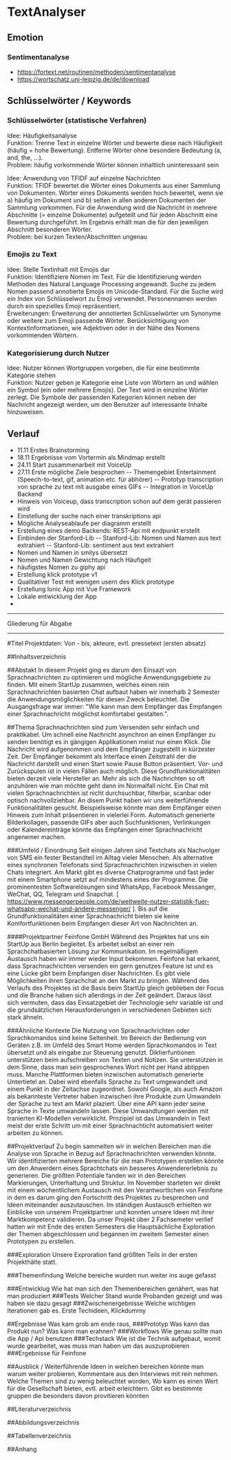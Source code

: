 # TextAnalyser

## Emotion
### Sentimentanalyse
- https://fortext.net/routinen/methoden/sentimentanalyse
- https://wortschatz.uni-leipzig.de/de/download

## Schlüsselwörter / Keywords

### Schlüsselwörter (statistische Verfahren)

Idee: Häufigkeitsanalyse  
Funktion:
Trenne Text in einzelne Wörter und bewerte diese nach Häufigkeit (häufig = hohe Bewertung).
Entferne Wörter ohne besondere Bedeutung (a, and, the, ...).  
Problem: häufig vorkommende Wörter können inhaltlich uninteressant sein

Idee: Anwendung von TFIDF auf einzelne Nachrichten  
Funktion:
TFIDF bewertet die Wörter eines Dokuments aus einer Sammlung von Dokumenten.
Wörter eines Dokuments werden hoch bewertet, wenn sie
a) häufig im Dokument und
b) selten in allen anderen Dokumenten der Sammlung vorkommen.
Für die Anwendung wird die Nachricht in mehrere Abschnitte (= einzelne Dokumente) aufgeteilt und für jeden Abschnitt eine Bewertung durchgeführt.
Im Ergebnis erhält man die für den jeweiligen Abschnitt besonderen Wörter.  
Problem: bei kurzen Texten/Abschnitten ungenau

### Emojis zu Text

Idee: Stelle Textinhalt mit Emojis dar  
Funktion: Identifiziere Nomen im Text.
Für die Identifizierung werden Methoden des Natural Language Processing angewandt.
Suche zu jedem Nomen passend annotierte Emojis im Unicode-Standard.
Für die Suche wird ein Index von Schlüsselwort zu Emoji verwendet.
Personennamen werden durch ein spezielles Emoji repräsentiert.  
Erweiterungen:
Erweiterung der annotierten Schlüsselwörter um Synonyme oder weitere zum Emoji passende Wörter.
Berücksichtigung von Kontextinformationen, wie Adjektiven oder in der Nähe des Nomens vorkommenden Wörtern.

### Kategorisierung durch Nutzer

Idee: Nutzer können Wortgruppen vorgeben, die für eine bestimmte Kategorie stehen  
Funktion:
Nutzer geben je Kategorie eine Liste von Wörtern an und wählen ein Symbol (ein oder mehrere Emojis).
Der Text wird in einzelne Wörter zerlegt.
Die Symbole der passenden Kategorien können neben der Nachricht angezeigt werden, um den Benutzer auf interessante Inhalte hinzuweisen.

## Verlauf
- 11.11 Erstes Brainstorming
- 18.11 Ergebnisse vom Vortermin als Mindmap erstellt
- 24.11 Start zusammenarbeit mit VoiceUp
- 27.11 Erste mögliche Ziele besprochen
-- Themengebiet Entertainment (Speech-to-text, gif, animation etc. für abhörer)
-- Prototyp transcription von sprache zu text mit ausgabe eines GIFs
-- Integration in VoiceUp Backend
- Hinweis von Voiceup, dass transcription schon auf dem gerät passieren wird
- Einstellung der suche nach einer transkriptions api
- Mögliche Analyseablaufe per diagramm erstellt
- Erstellung eines demo Backends: REST-Api mit endpunkt erstellt
- Einbinden der Stanford-Lib
-- Stanford-Lib: Nomen und Namen aus text extrahiert
-- Stanford-Lib: sentiment aus text extrahiert
- Nomen und Namen in smilys übersetzt
- Nomen und Namen Gewichtung nach Häufigeit
- häufigstes Nomen zu giphy api
- Erstellung klick prototype v1
- Qualitativer Test mit wenigen usern des Klick prototype
- Erstellung Ionic App mit Vue Framework
- Lokale entwicklung der App
- 

---

Gliederung für Abgabe

---
#Titel
Projektdaten: Von - bis, akteure, evtl. pressetext (ersten absatz)

##Inhaltsverzeichnis

##Abstakt
In diesem Projekt ging es darum den Einsazt von Sprachnachrichten zu optimieren und mögliche Anwendungsgebiete zu finden. Mit einem StartUp zusammen, welches einen rein Sprachnachrichten basierten Chat aufbaut haben wir innerhalb 2 Semester die Anwendungsmöglichkeiten für diesen Zweck beleuchtet. Die Ausgangsfrage war immer: "Wie kann man dem Empfänger das Empfangen einer Sprachnachricht möglichst komfortabel gestalten.".

##Thema
Sprachnachrichten sind zum Versenden sehr einfach und praktikabel. Um schnell eine Nachricht asynchron an einen Empfänger zu senden benötigt es in gängigen Applikationen meist nur einen Klick. Die Nachricht wird aufgenommen und dem Empfänger zugestellt in kürzester Zeit. Der Empfänger bekommt als Interface einen Zeitstrahl der die Nachricht darstellt und einen Start sowie Pause Button präsentiert. Vor- und Zurückspulen ist in vielen Fällen auch möglich. Diese Grundfunktionalitäten bieten derzeit viele Hersteller an. Mehr als sich die Nachrichten so oft anzuhören wie man möchte geht dann im Normalfall nicht. Ein Chat mit vielen Sprachnachrichten ist nicht durchsuchbar, filterbar, scanbar oder optisch nachvollziehbar. An disem Punkt haben wir uns weiterführende Funktionalitäten gesucht. Beispielsweise könnte man dem Empfänger einen Hinweis zum Inhalt präsentieren in vielerlei Form. Automatisch generierte Bilderkollagen, passende GIFs aber auch Suchfunktionen, Verlinkungen oder Kalendereinträge könnte das Empfangen einer Sprachnachricht angenemer machen.

###Umfeld / Einordnung
Seit einigen Jahren sind Textchats als Nachvolger von SMS ein fester Bestandteil im Alltag vieler Menschen. Als alternative eines synchronen Telefonats sind Sprachnachrichten inzwischen in vielen Chats integriert. Am Markt gibt es diverse Chatprogramme und fast jeder mit einem Smartphone setzt auf mindestens eines der Programme. Die prominentesten Softwarelösungen sind WhatsApp, Facebook Messanger, WeChat, QQ, Telegram und Snapchat. [ https://www.messengerpeople.com/de/weltweite-nutzer-statistik-fuer-whatsapp-wechat-und-andere-messenger/ ]. Bis auf die Grundfunktionalitäten einer Sprachnachricht bieten sie keine Komfortfunktionen beim Empfangen dieser Art von Nachrichten an. 

####Projektpartner Feinfone GmbH
Während des Projektes hat uns ein StartUp aus Berlin begleitet. Es arbeitet selbst an einer rein Sprachchatbasierten Lösung zur Kommunikation. Im regelmäßigem Austausch haben wir immer wieder Input bekommen. Feinfone hat erkannt, dass Sprachnachrichten versenden ein gern genutzes Feature ist und es eine Lücke gibt beim Empfangen diser Nachrichten. Es gibt viele Möglichkeiten ihren Sprachchat an den Markt zu bringen. Während des Verlaufs des Projektes ist die Basis beim StartUp gleich geblieben der Focus und die Branche haben sich allerdings in der Zeit geändert. Daraus lässt sich vermuten, dass das Einsatzgebiet der Technologie sehr variable ist und die grundsätzlichen Herausforderungen in verschiedenen Gebieten sich stark ähneln.

###Ähnliche Kontexte
Die Nutzung von Sprachnachrichten oder Sprachkomandos sind keine Seltenheit. Im Bereich der Bedienung von Geräten z.B. im Umfeld des Smart Home werden Sprachkomandos in Text übersetzt und als eingabe zur Steuerung genutzt. Diktierfuntionen unterstützen beim aufschreiben von Texten und Notizen. Sie unterstützen in dem Sinne, dass man sein gesprochenes Wort nicht per Hand abtippen muss. Manche Plattformen bieten inzwischen automatisch generierte Untertietel an. Dabei wird ebenfalls Sprache zu Text umgewandelt und einem Punkt in der Zeitachse zugeordnet.
Sowohl Google, als auch Amazon als bekannteste Vertreter haben inzwischen ihre Produkte zum Umwandeln der Sprache zu text am Markt plaziert. Über eine API kann jeder seine Sprache in Texte umwandeln lassen. Diese Umwandlungen werden mit tranierten KI-Modellen verwirklicht. Prnzipiel ist das Umwandeln in Text meist der erste Schritt um mit einer Sprachnachticht automatisiert weiter arbeiten zu können.

##Projektverlauf
Zu begin sammelten wir in welchen Bereichen man die Analyse von Sprache in Bezug auf Sprachnachrichten verwenden könnte. Wir identifizierten mehrere Bereiche für die man Prototypen erstellen könnte um den Anwerdern eines Sprachtchats ein besseres Anwendererlebnis zu generieren. Die größten Potentiale fanden wir in den Bereichen Markierungen, Unterhaltung und Struktur. Im November starteten wir direkt mit einem wöchentlichem Austausch mit den Verantwortlichen von Feinfone in dem es darum ging den Fortschritt des Projektes zu besprechen und Ideen miteinander auszutauschen. Im ständigen Austausch erhielten wir Einblicke von unserem Projektpartner und konnten unsere Ideen mit ihrer Marktkompetenz validieren. Da unser Projekt über 2 Fachsemeter verlief hatten wir mit Ende des ersten Semesters die Hauptsächliche Exploration der Themen abgeschlossen und begannen im zweitem Semester einen Prototypen zu erstellen.

###Exploration
Unsere Exproration fand größten Teils in der ersten Projekthälte statt. 

###Themenfindung
Welche bereiche wurden nun weiter ins auge gefasst

###Entwicklug
Wie hat man sich den Themenbereichen genähert, was hat man produziert
###Tests
Welcher Stand wurde Probanden gezeigt und was haben sie dazu gesagt
###Zwischenergebnisse
Welche wichtigen Iterationen gab es. Erste Techideen, Klickdummy

##Ergebnisse
Was kam grob am ende raus,
###Prototyp
Was kann das Produkt nun? Was kann man erahnen? 
###Workflows
Wie genau sollte man die App / Api benutzen 
###Techstack
Wie ist die Technik aufgebaut, womit wurde gearbeitet, was muss man haben um das auszuprobieren
###Ergebnisse für Feinfone

##Ausblick / Weiterführende Ideen
in welchen bereichen könnte man warum weiter probieren, Kommentare aus den Interviews mit rein nehmen.
Welche Themen sind zu wenig beleuchtet worden, Wo kann es einen Wert für die Gesellschaft bieten, evtl. arbeit erleichtern.
Gibt es bestimmte gruppen die besonders davon provitieren könnten

##Literaturverzeichnis

##Abbildungsverzeichnis

##Tabellenverzeichnis

##Anhang





































